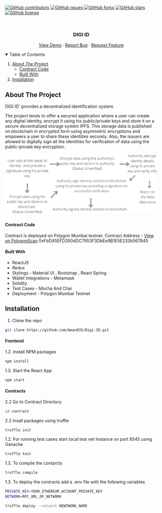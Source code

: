 [![GitHub contributors](https://img.shields.io/github/contributors/Aman035/Digi-ID?style=for-the-badge)](https://github.com/Aman035/Digi-ID/contributors)
[![GitHub issues](https://img.shields.io/github/issues/Aman035/Digi-ID?style=for-the-badge)](https://github.com/Aman035/Digi-ID/issues)
[![GitHub forks](https://img.shields.io/github/forks/Aman035/Digi-ID?style=for-the-badge)](https://github.com/Aman035/Digi-ID/network)
[![GitHub stars](https://img.shields.io/github/stars/Aman035/Digi-ID?style=for-the-badge)](https://github.com/Aman035/Digi-ID/stargazers)
[![GitHub license](https://img.shields.io/github/license/Aman035/Digi-ID?style=for-the-badge)](https://github.com/Aman035/Digi-ID/blob/main/LICENSE)

<!-- PROJECT LOGO -->
<br />
<p align="center">
    <!-- <img src="images/logo.png" alt="Logo" width="80" height="80"> -->
  <h3 align="center">DIGI ID</h3>
  <p align="center">
    <a href="https://digiid.netlify.app/#/home">View Demo</a>
    ·
    <a href="https://github.com/Aman035/Digi-ID/issues">Report Bug</a>
    ·
    <a href="https://github.com/Aman035/Digi-ID/issues">Request Feature</a>
  </p>
</p>

<!-- TABLE OF CONTENTS -->
<details open="open">
  <summary>Table of Contents</summary>
  <ol>
    <li>
      <a href="#about-the-project">About The Project</a>
      <ul>
        <li><a href="#contract-code">Contract Code</a></li>
        <li><a href="#built-with">Built With</a></li>
      </ul>
    </li>
    <li><a href="#installation">Installation</a></li>
  </ol>
</details>

<!-- ABOUT THE PROJECT -->

## About The Project

DIGI ID’ provides a decentralized identification system.

The project tends to offer a secured application where a user can create any digital identity, encrypt it using his public/private keys and store it on a secure decentralized storage system IPFS. This storage data is published on blockchain in encrypted form using asymmetric encryptions and empowers a user to share these identities securely. Also, the issuers are allowed to digitally sign all the identities for verification of data using the public-private key encryption.

<p align="center">
<img src="public\assets\flow.png"/>
</p>

#### Contract Code

Contract is deployed on Polygon Mumbai testnet.
Contract Address - [View on PolygonScan](https://mumbai.polygonscan.com/address/0xFbD45EFD350dDC7953F3DbEe9B1E5E233b567845)
0xFbD45EFD350dDC7953F3DbEe9B1E5E233b567845

#### Built With

- ReactJS
- Redux
- Stylings - Material UI , Bootstrap , React Spring
- Wallet Integrations - Metamask
- Solidity
- Test Cases - Mocha And Chai
- Deployment - Polygon Mumbai Testnet

## Installation

1. Clone the repo

```sh
git clone https://github.com/Aman035/Digi-ID.git
```

#### Frontend

1.2. Install NPM packages

```sh
npm install
```

1.3. Start the React App

```sh
npm start
```

#### Contracts

2.2 Go to Contract Directory

```sh
cd contract
```

2.2 Insall packages using truffle

```sh
truffle init
```

1.2. For running test cases start local test net Instance on port 8545 using Ganache

```sh
truffle test
```

1.3. To compile the contarcts

```sh
truffle compile
```

1.3. To deploy the contracts add a .env file with the following variables

```sh
PRIVATE_KEY=YOUR_ETHEREUM_ACCOUNT_PRIVATE_KEY
NETWORK=RPC_URL_OF_NETWORK
```

```sh
truffle deploy --network NEWTWORK_NAME
```
